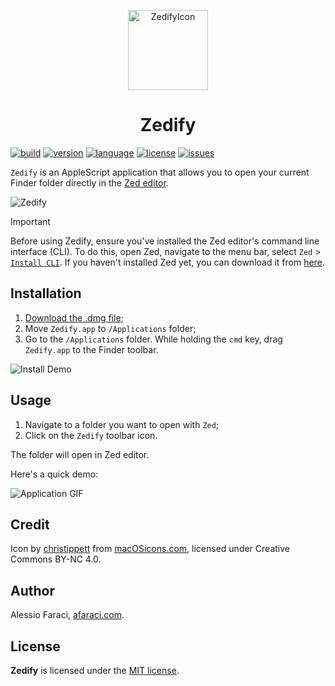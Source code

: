 <p align="center">
    <img title="ZedifyIcon" alt="ZedifyIcon" src="https://res.cloudinary.com/dkytv4nwx/image/upload/v1710966741/Zedify_pcer6n.png" width="128">
    <h1 align="center">Zedify</h1>
</p>

[![build](https://img.shields.io/badge/build-passing-brightgreen)](https://img.shields.io/badge/build-passing-brightgreen)
[![version](https://img.shields.io/badge/version-v1.0-brightgreen)](https://github.com/alefaraci/Zedify/releases/tag/v1.0)
[![language](https://img.shields.io/badge/language-AppleScript-blue)](https://developer.apple.com/library/archive/documentation/AppleScript/Conceptual/AppleScriptLangGuide/introduction/ASLR_intro.html)
[![license](https://img.shields.io/badge/license-MIT-brightgreen.svg)](https://github.com/alefaraci/Zedify/blob/main/LICENSE)
[![issues](https://img.shields.io/badge/issues-0-red)](https://github.com/alefaraci/Zedify/issues)

`Zedify` is an AppleScript application that allows you to open your current Finder folder directly in the [Zed editor](https://github.com/zed-industries/zed).

<img title="Zedify" alt="Zedify" src="https://res.cloudinary.com/dkytv4nwx/image/upload/v1710969681/screen_qiuhyr.png">

> [!IMPORTANT]
> Before using Zedify, ensure you've installed the Zed editor's command line interface (CLI). To do this, open Zed, navigate to the menu bar, select `Zed` > [`Install CLI`](https://zed.dev/features#cli). If you haven't installed Zed yet, you can download it from [here](https://zed.dev).

## Installation

1. [Download the .dmg file](https://github.com/alefaraci/Zedify/releases/download/v1.0/Zedify.dmg);
2. Move `Zedify.app` to `/Applications` folder;
3. Go to the `/Applications` folder. While holding the `cmd` key, drag `Zedify.app` to the Finder toolbar.

![Install Demo](https://res.cloudinary.com/dkytv4nwx/image/upload/v1710972769/app2_z33adk.gif "Install Demo")

## Usage

1. Navigate to a folder you want to open with `Zed`;
2. Click on the `Zedify` toolbar icon.

The folder will open in Zed editor.

Here's a quick demo:

![Application GIF](https://res.cloudinary.com/dkytv4nwx/image/upload/v1710972769/open2_p6oxjn.gif "Application Demo")

## Credit

Icon by [christippett](https://macosicons.com/#/u/christippett) from [macOSicons.com](https://macosicons.com), licensed under Creative Commons BY-NC 4.0.

## Author

Alessio Faraci, [afaraci.com](https://afaraci.com).

## License

**Zedify** is licensed under the [MIT license](https://github.com/alefaraci/Zedify/blob/main/LICENSE.md).

